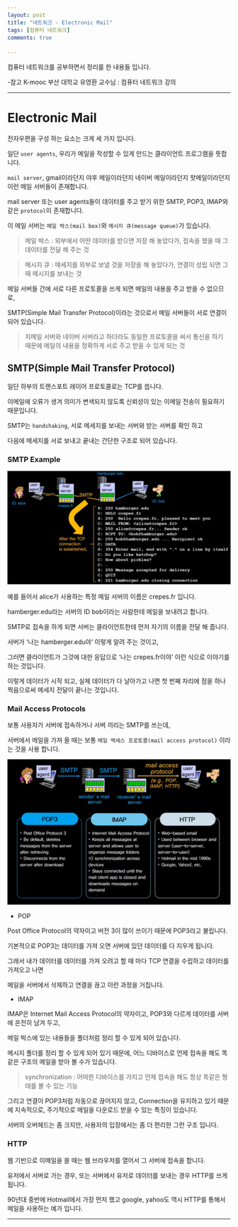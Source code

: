 ```yaml
---
layout: post
title: "네트워크 - Electronic Mail"
tags: [컴퓨터 네트워크]
comments: true

---
```



컴퓨터 네트워크를 공부하면서 정리를 한 내용들 입니다.

-참고 K-mooc 부산 대학교 유영환 교수님 : 컴퓨터 네트워크 강의

---

# Electronic Mail

전자우편을 구성 하는 요소는 크게 세 가지 입니다. 

일단 `user agents`, 우리가 메일을 작성할 수 있게 만드는 클라이언트 프로그램을 뜻합니다.

`mail server`, gmail이라던지 야후 메일이라던지 네이버 메일이라던지 핫메일이라던지 이런 메일 서버들이 존재합니다.

mail server 또는 user agents들이 데이터를 주고 받기 위한 SMTP, POP3, IMAP와 같은 `protocol`이 존재합니다.

이 메일 서버는 `메일 박스(mail box)`와 `메시지 큐(message queue)`가 있습니다.

> 메일 박스 : 외부에서 어떤 데이터를 받으면 저장 해 놓았다가, 접속을 했을 때 그 데이터를 전달 해 주는 것

> 메시지 큐 : 메세지를 외부로 보낼 것을 저장을 해 놓았다가, 연결이 성립 되면 그 때 메시지를 보내는 것

메일 서버들 간에 서로 다른 프로토콜을 쓰게 되면 메일의 내용을 주고 받을 수 없으므로,

SMTP(Simple Mail Transfer Protocol)이라는 것으로서 메일 서버들이 서로 연결이 되어 있습니다.

> 지메일 서버와 네이버 서버라고 하더라도 동일한 프로토콜을 써서 통신을 하기 때문에 메일의 내용을 정확하게 서로 주고 받을 수 있게 되는 것

## SMTP(Simple Mail Transfer Protocol)

일단 하부의 트랜스포트 레이어 프로토콜로는 TCP를 씁니다.

이메일에 오류가 생겨 의미가 변색되지 않도록 신뢰성이 있는 이메일 전송이 필요하기 때문입니다.

SMTP는 `handshaking`, 서로 메세지를 보내는 서버와 받는 서버를 확인 하고

다음에 메세지를 서로 보내고 끝내는 간단한 구조로 되어 있습니다.

### SMTP Example

<img src="https://raw.githubusercontent.com/junghyun100/junghyun100.github.io/master/images/1117/SMTP.PNG">

예를 들어서 alice가 사용하는 특정 메일 서버의 이름은 crepes.fr 입니다.

hamberger.edu라는 서버의 ID bob이라는 사람한테 메일을 보내려고 합니다.

SMTP로 접속을 하게 되면 서버는 클라이언트한테 먼저 자기의 이름을 전달 해 줍니다.

서버가 ‘나는 hamberger.edu야’ 이렇게 알려 주는 것이고, 

그러면 클라이언트가 그것에 대한 응답으로 ‘나는 crepes.fr이야’ 이런 식으로 이야기를 하는 것입니다. 

이렇게 데이터가 시작 되고, 실제 데이터가 다 날아가고 나면 첫 번째 자리에 점을 하나 찍음으로써 메세지 전달이 끝나는 것입니다.
 
### Mail Access Protocols

보통 사용자가 서버에 접속하거나 서버 끼리는 SMTP를 쓰는데,

서버에서 메일을 가져 올 때는 보통 `메일 엑세스 프로토콜(mail access protocol)` 이라는 것을 사용 합니다.

<img src="https://raw.githubusercontent.com/junghyun100/junghyun100.github.io/master/images/1117/mail%20access%20protocol.PNG">

* POP

Post Office Protocol의 약자이고 버전 3이 많이 쓰이기 때문에 POP3라고 불립니다.

기본적으로 POP3는 데이터를 가져 오면 서버에 있던 데이터를 다 지우게 됩니다.

그래서 내가 데이터를 데이터를 가져 오려고 할 때 마다 TCP 연결을 수립하고 데이터를 가져오고 나면

메일을 서버에서 삭제하고 연결을 끊고 이런 과정을 거칩니다.

* IMAP

IMAP은 Internet Mail Access Protocol의 약자이고, POP3와 다르게 데이터를 서버에 온전히 남겨 두고,

메일 박스에 있는 내용들을 폴더처럼 정리 할 수 있게 되어 있습니다.

메시지 폴더를 정리 할 수 있게 되어 있기 때문에, 어느 디바이스로 언제 접속을 해도 똑같은 구조의 메일을 받아 볼 수가 있습니다.
 
> synchronization : 어떠한 디바이스를 가지고 언제 접속을 해도 항상 똑같은 형태를 볼 수 있는 기능

그리고 연결이 POP3처럼 자동으로 끊어지지 않고, Connection을 유지하고 있기 때문에 지속적으로, 주기적으로 메일을 다운로드 받을 수 있는 특징이 있습니다.

서버의 오버헤드는 좀 크지만, 사용자의 입장에서는 좀 더 편리한 그런 구조 입니다.

### HTTP

웹 기반으로 이메일을 쓸 때는 웹 브라우저를 열어서 그 서버에 접속을 합니다.

유저에서 서버로 가는 경우, 또는 서버에서 유저로 데이터를 보내는 경우 HTTP를 쓰게 됩니다.

90년대 중반에 Hotmail에서 가장 먼저 했고 google, yahoo도 역시 HTTP를 통해서 메일을 사용하는 예가 입니다.
 
---